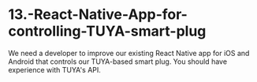 # 13.-React-Native-App-for-controlling-TUYA-smart-plug
We need a developer to improve our existing React Native app for iOS and Android that controls our TUYA-based smart plug. You should have experience with TUYA's API.
